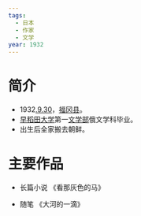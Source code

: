 ```yaml
---
tags:
  - 日本
  - 作家
  - 文学
year: 1932
---
```

# 简介

- 1932[.9.30](2024-09-30.md)，[福冈县](福冈县.md)。
- [早稻田大学](早稻田大学.md)第一[文学部](文学部.md)俄文学科毕业。
- 出生后全家搬去朝鲜。
# 主要作品

- 长篇小说
《看那灰色的马》

- 随笔
《大河的一滴》